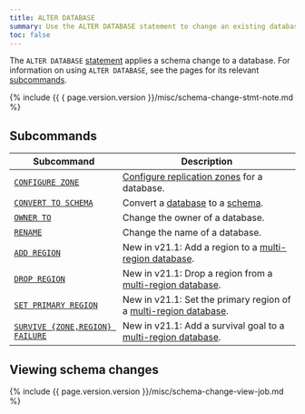 ```yaml
---
title: ALTER DATABASE
summary: Use the ALTER DATABASE statement to change an existing database.
toc: false
---
```


The `ALTER DATABASE` [statement](sql-statements.html) applies a schema change to a database. For information on using `ALTER DATABASE`, see the pages for its relevant [subcommands](#subcommands).

{% include {{ { page.version.version }}/misc/schema-change-stmt-note.md %}

## Subcommands

Subcommand | Description
-----------|------------
[`CONFIGURE ZONE`](configure-zone.html) | [Configure replication zones](configure-replication-zones.html) for a database.
[`CONVERT TO SCHEMA`](convert-to-schema.html) |  Convert a [database](create-database.html) to a [schema](sql-name-resolution.html).
[`OWNER TO`](owner-to.html) |  Change the owner of a database.
[`RENAME`](rename-database.html) | Change the name of a database.
[`ADD REGION`](add-region.html) | <span class="version-tag">New in v21.1:</span> Add a region to a [multi-region database](multiregion-overview.html).
[`DROP REGION`](drop-region.html) | <span class="version-tag">New in v21.1:</span> Drop a region from a [multi-region database](multiregion-overview.html).
[`SET PRIMARY REGION`](set-primary-region.html) | <span class="version-tag">New in v21.1:</span> Set the primary region of a [multi-region database](multiregion-overview.html).
[`SURVIVE {ZONE,REGION} FAILURE`](survive-failure.html) | <span class="version-tag">New in v21.1:</span> Add a survival goal to a [multi-region database](multiregion-overview.html).

## Viewing schema changes

{% include {{ page.version.version }}/misc/schema-change-view-job.md %}
